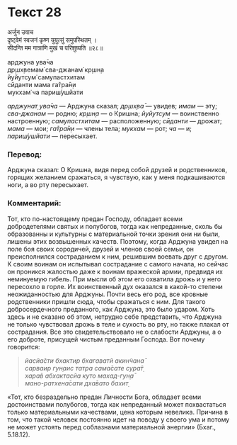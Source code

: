# Текст 28

अर्जुन उवाच  
दृष्ट्वेमं स्वजनं कृष्ण युयुत्सुं समुपस्थितम् ।  
सीदन्ति मम गात्राणि मुखं च परिशुष्यति ॥२८॥

арджуна ува̄ча  
др̣шх̣вемам̇ сва-джанам̇ кр̣шн̣а  
йуйутсум̇ самупастхитам  
сӣданти мама га̄тра̄н̣и  
мукхам̇ ча париш́ушйати

_арджунат̣ ува̄ча_ — Арджуна сказал; _др̣шх̣ва̄_ — увидев; _имам_ — эту; _сва-джанам_ — родню; _кр̣шн̣а_ — о Кришна; _йуйутсум_ — воинственно настроенную; _самупастхитам_ — расположенную; _сӣданти_ — дрожат; _мама_ — мои; _га̄тра̄н̣и_ — члены тела; _мукхам_ — рот; _ча_ — и; _париш́ушйати_ — пересыхает.

### Перевод:

Арджуна сказал: О Кришна, видя перед собой друзей и родственников, горящих желанием сражаться, я чувствую, как у меня подкашиваются ноги, а во рту пересыхает.

### Комментарий:

Тот, кто по-настоящему предан Господу, обладает всеми добродетелями святых и полубогов, тогда как непреданные, сколь бы образованны и культурны с материальной точки зрения они ни были, лишены этих возвышенных качеств. Поэтому, когда Арджуна увидел на поле боя своих сородичей, друзей и членов своей семьи, он преисполнился состраданием к ним, решившим воевать друг с другом. К своим воинам он испытывал сострадание с самого начала, но сейчас он проникся жалостью даже к воинам вражеской армии, предвидя их неминуемую гибель. При мысли об этом его охватила дрожь и у него пересохло в горле. Их воинственный дух оказался в какой-то степени неожиданностью для Арджуны. Почти весь его род, все кровные родственники пришли сюда, чтобы сражаться с ним. Для такого добросердечного преданного, как Арджуна, это было ударом. Хоть здесь и не сказано об этом, нетрудно себе представить, что Арджуна не только чувствовал дрожь в теле и сухость во рту, но также плакал от сострадания. Все это свидетельствовало не о слабости Арджуны, а о его доброте, присущей чистым преданным Господа. Вот почему говорится:

> _йасйа̄сти бхактир бхагаватй акин̃чана̄  
> сарваир гун̣аис татра сама̄сате сура̄т̣_  
> _хара̄в абхактасйа куто махад-гун̣а̄  
> мано-ратхена̄сати дха̄вато бахит̣_

«Тот, кто безраздельно предан Личности Бога, обладает всеми достоинствами полубогов, тогда как непреданный может похвастаться только материальными качествами, цена которым невелика. Причина в том, что такой человек постоянно идет на поводу у своего ума и потому не может устоять перед соблазнами материальной энергии» (Бхаг., 5.18.12).